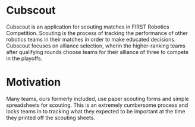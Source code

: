 # Cubscout
Cubscout is an application for scouting matches in FIRST Robotics Competition. Scouting is the process of tracking the performance of other robotics teams in their matches in order to make educated decisions. Cubscout focuses on alliance selection, wherin the higher-ranking teams after qualifying rounds choose teams for their alliance of three to compete in the playoffs.

# Motivation
Many teams, ours formerly included, use paper scouting forms and simple spreadsheets for scouting. This is an extremely cumbersome process and locks teams in to tracking what they expected to be important at the time they printed off the scouting sheets.
